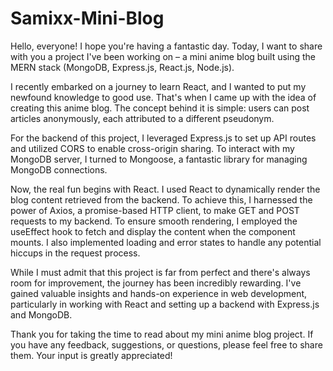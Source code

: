 # Samixx-Mini-Blog

Hello, everyone! I hope you're having a fantastic day. Today, I want to share with you a project I've been working on – a mini anime blog built using the MERN stack (MongoDB, Express.js, React.js, Node.js). 

I recently embarked on a journey to learn React, and I wanted to put my newfound knowledge to good use. That's when I came up with the idea of creating this anime blog. The concept behind it is simple: users can post articles anonymously, each attributed to a different pseudonym.

For the backend of this project, I leveraged Express.js to set up API routes and utilized CORS to enable cross-origin sharing. To interact with my MongoDB server, I turned to Mongoose, a fantastic library for managing MongoDB connections.

Now, the real fun begins with React. I used React to dynamically render the blog content retrieved from the backend. To achieve this, I harnessed the power of Axios, a promise-based HTTP client, to make GET and POST requests to my backend. To ensure smooth rendering, I employed the useEffect hook to fetch and display the content when the component mounts. I also implemented loading and error states to handle any potential hiccups in the request process.

While I must admit that this project is far from perfect and there's always room for improvement, the journey has been incredibly rewarding. I've gained valuable insights and hands-on experience in web development, particularly in working with React and setting up a backend with Express.js and MongoDB.

Thank you for taking the time to read about my mini anime blog project. If you have any feedback, suggestions, or questions, please feel free to share them. Your input is greatly appreciated!
